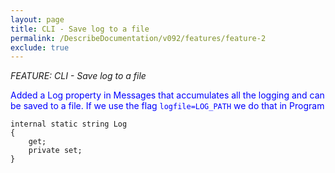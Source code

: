 ```yaml
---
layout: page
title: CLI - Save log to a file
permalink: /DescribeDocumentation/v092/features/feature-2
exclude: true
---
```

_FEATURE: CLI - Save log to a file_

<span style="color:blue">Added a Log property in Messages that accumulates all the logging and can be saved to a file. If we use the flag ```logfile=LOG_PATH``` we do that in Program</span>

```
internal static string Log
{
	get;
	private set;
}
```
